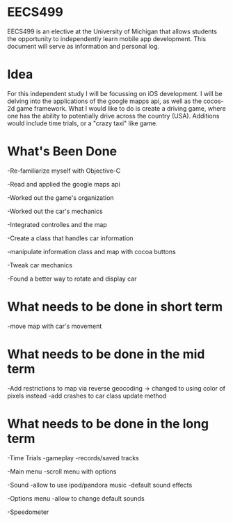 EECS499
=======

EECS499 is an elective at the University of Michigan that allows students the opportunity to independently learn mobile app development. This document will serve as information and personal log.

Idea
====
For this independent study I will be focussing on iOS development. I will be delving into the applications of the google mapps api, as well as the cocos-2d game framework. What I would like to do is create a driving game, where one has the ability to potentially drive across the country (USA). Additions would include time trials, or a "crazy taxi" like game.

What's Been Done
================
-Re-familiarize myself with Objective-C

-Read and applied the google maps api

-Worked out the game's organization

-Worked out the car's mechanics

-Integrated controlles and the map

-Create a class that handles car information

-manipulate information class and map with cocoa buttons

-Tweak car mechanics

-Found a better way to rotate and display car

What needs to be done in short term
===================================

-move map with car's movement

What needs to be done in the mid term
=====================================
-Add restrictions to map via reverse geocoding -> changed to using color of pixels instead
  -add crashes to car class update method

What needs to be done in the long term
======================================
-Time Trials
  -gameplay
  -records/saved tracks
  
-Main menu
  -scroll menu with options
  
-Sound
  -allow to use ipod/pandora music
  -default sound effects
  
-Options menu
  -allow to change default sounds
  
-Speedometer



